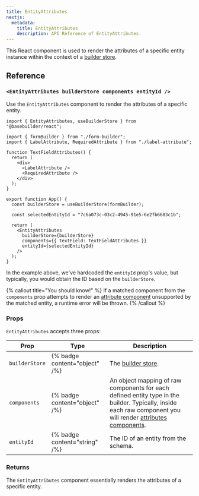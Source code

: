 ```yaml
---
title: EntityAttributes
nextjs:
  metadata:
    title: EntityAttributes
    description: API Reference of EntityAttributes.
---
```


This React component is used to render the attributes of a specific entity instance within the context of a [builder store](/docs/api/react/use-builder-store).

## Reference

### `<EntityAttributes builderStore components entityId />`

Use the `EntityAttributes` component to render the attributes of a specific entity.

```tsx
import { EntityAttributes, useBuilderStore } from "@basebuilder/react";

import { formBuilder } from "./form-builder";
import { LabelAttribute, RequiredAttribute } from "./label-attribute";

function TextFieldAttributes() {
  return (
    <div>
      <LabelAttribute />
      <RequiredAttribute />
    </div>
  );
}

export function App() {
  const builderStore = useBuilderStore(formBuilder);

  const selectedEntityId = "7c6a073c-03c2-4945-91e5-6e2fb6683c1b";

  return (
    <EntityAttributes
      builderStore={builderStore}
      components={{ textField: TextFieldAttributes }}
      entityId={selectedEntityId}
    />
  );
}
```

In the example above, we've hardcoded the `entityId` prop's value, but typically, you would obtain the ID based on the `builderStore`.

{% callout title="You should know!" %}
If a matched component from the `components` prop attempts to render an [attribute component](/docs/api/react/create-attribute-component) unsupported by the matched entity, a runtime error will be thrown.
{% /callout %}

### Props

`EntityAttributes` accepts three props:

| Prop           | Type                          | Description                                                                                                                                                                                                |
| -------------- | ----------------------------- | ---------------------------------------------------------------------------------------------------------------------------------------------------------------------------------------------------------- |
| `builderStore` | {% badge content="object" /%} | The [builder store](/docs/api/react/use-builder-store).                                                                                                                                                       |
| `components`   | {% badge content="object" /%} | An object mapping of raw components for each defined entity type in the builder. Typically, inside each raw component you will render [attributes components](/docs/api/react/create-attribute-component). |
| `entityId`     | {% badge content="string" /%} | The ID of an entity from the schema.                                                                                                                                                                       |

### Returns

The `EntityAttributes` component essentially renders the attributes of a specific entity.
